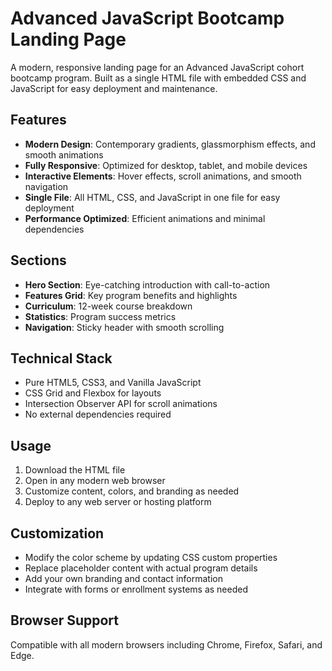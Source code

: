 # Advanced JavaScript Bootcamp Landing Page

A modern, responsive landing page for an Advanced JavaScript cohort bootcamp program. Built as a single HTML file with embedded CSS and JavaScript for easy deployment and maintenance.

## Features

- **Modern Design**: Contemporary gradients, glassmorphism effects, and smooth animations
- **Fully Responsive**: Optimized for desktop, tablet, and mobile devices
- **Interactive Elements**: Hover effects, scroll animations, and smooth navigation
- **Single File**: All HTML, CSS, and JavaScript in one file for easy deployment
- **Performance Optimized**: Efficient animations and minimal dependencies

## Sections

- **Hero Section**: Eye-catching introduction with call-to-action
- **Features Grid**: Key program benefits and highlights
- **Curriculum**: 12-week course breakdown
- **Statistics**: Program success metrics
- **Navigation**: Sticky header with smooth scrolling

## Technical Stack

- Pure HTML5, CSS3, and Vanilla JavaScript
- CSS Grid and Flexbox for layouts
- Intersection Observer API for scroll animations
- No external dependencies required

## Usage

1. Download the HTML file
2. Open in any modern web browser
3. Customize content, colors, and branding as needed
4. Deploy to any web server or hosting platform

## Customization

- Modify the color scheme by updating CSS custom properties
- Replace placeholder content with actual program details
- Add your own branding and contact information
- Integrate with forms or enrollment systems as needed

## Browser Support

Compatible with all modern browsers including Chrome, Firefox, Safari, and Edge.
